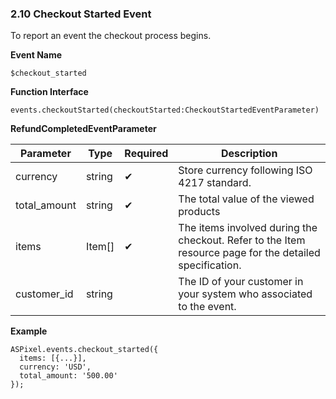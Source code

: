 ### **2.10 Checkout Started Event**

To report an event the checkout process begins.

**Event Name**

`$checkout_started`

**Function Interface**

`events.checkoutStarted(checkoutStarted:CheckoutStartedEventParameter)`

**RefundCompletedEventParameter**

| Parameter | Type | Required | Description |
| --- | --- | --- | --- |
| currency | string | ✔ | Store currency following ISO 4217 standard. |
| total_amount | string | ✔ | The total value of the viewed products |
| items | Item[] | ✔ | The items involved during the checkout. Refer to the Item resource page for the detailed specification. |
| customer_id | string |  | The ID of your customer in your system who associated to the event. |

**Example**

```tsx
ASPixel.events.checkout_started({
  items: [{...}],
  currency: 'USD',
  total_amount: '500.00'
});
```
